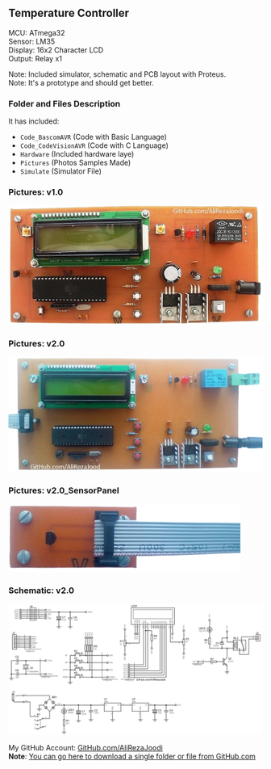 ## Temperature Controller
  
MCU:        	ATmega32  
Sensor:     	LM35  
Display:    	16x2 Character LCD  
Output:		Relay	x1

Note: Included simulator, schematic and PCB layout with Proteus.  
Note: It's a prototype and should get better.  

### Folder and Files Description
It has included:
- `Code_BascomAVR` (Code with Basic Language)
- `Code_CodeVisionAVR` (Code with C Language)
- `Hardware` (Included hardware laye)
- `Pictures` (Photos Samples Made)
- `Simulate` (Simulator File)

### Pictures: v1.0
![](Pictures/v1.0.jpg)

### Pictures: v2.0
![](Pictures/v2.0.jpg)

### Pictures: v2.0_SensorPanel
![](Pictures/v2.0_SensorPanel.jpg)

### Schematic: v2.0
![](Hardware/v2.0.png)


My GitHub Account: [GitHub.com/AliRezaJoodi](https://github.com/AliRezaJoodi)  
**Note**: [You can go here to download a single folder or file from GitHub.com](https://minhaskamal.github.io/DownGit/#/home)
